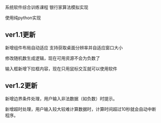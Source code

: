 系统软件综合训练课程 银行家算法模拟实现 

使用纯python实现

## ver1.1更新  
新增组件布局自动适应 支持获取桌面分辨率并自适应窗口大小

修改随机数生成逻辑，现在可用资源不会为负数了

输入框新增下拉框内容，现在只用鼠标交互就可以使用软件

## ver1.2更新
新增边界条件处理，用户输入非法数据（如负数）时提示。

新增超时处理，用户输入较大较难计算数据时，计算时间超过10秒就会自动中断程序。

